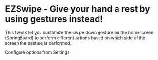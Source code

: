 # EZSwipe - Give your hand a rest by using gestures instead!

This tweak let you customize the swipe down gesture on the homescreen (SpringBoard) to perform different actions based on which side of the screen the gesture is performed.

Configure options from Settings.
